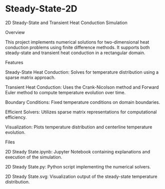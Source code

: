 # Steady-State-2D
2D Steady-State and Transient Heat Conduction Simulation

Overview

This project implements numerical solutions for two-dimensional heat conduction problems using finite difference methods. It supports both steady-state and transient heat conduction in a rectangular domain.

Features

Steady-State Heat Conduction: Solves for temperature distribution using a sparse matrix approach.

Transient Heat Conduction: Uses the Crank-Nicolson method and Forward Euler method to compute temperature evolution over time.

Boundary Conditions: Fixed temperature conditions on domain boundaries.

Efficient Solvers: Utilizes sparse matrix representations for computational efficiency.

Visualization: Plots temperature distribution and centerline temperature evolution.

Files

2D Steady State.ipynb: Jupyter Notebook containing explanations and execution of the simulation.

2D Steady State.py: Python script implementing the numerical solvers.

2D Steady State.svg: Visualization output of the steady-state temperature distribution.
